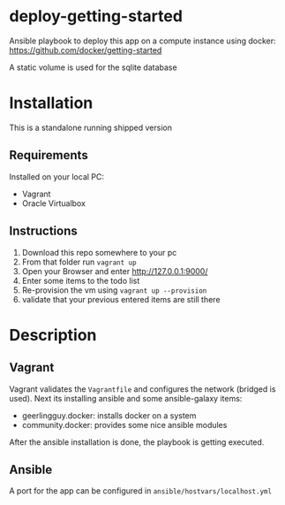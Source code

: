 # deploy-getting-started
Ansible playbook to deploy this app on a compute instance using docker: 
https://github.com/docker/getting-started


A static volume is used for the sqlite database

# Installation
This is a standalone running shipped version

## Requirements
Installed on your local PC:
* Vagrant
* Oracle Virtualbox

## Instructions
1. Download this repo somewhere to your pc
2. From that folder run `vagrant up`
3. Open your Browser and enter http://127.0.0.1:9000/
4. Enter some items to the todo list
5. Re-provision the vm using `vagrant up --provision`
6. validate that your previous entered items are still there

# Description
## Vagrant
Vagrant validates the `Vagrantfile` and configures the network (bridged is used). Next its installing ansible and some ansible-galaxy items: 
- geerlingguy.docker: installs docker on a system
- community.docker: provides some nice ansible modules

After the ansible installation is done, the playbook is getting executed.

## Ansible
A port for the app can be configured in `ansible/hostvars/localhost.yml`
